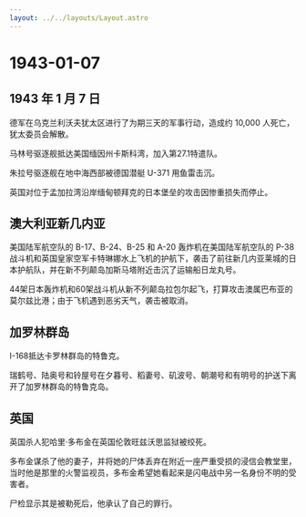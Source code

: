 ```yaml
---
layout: ../../layouts/Layout.astro
---
```


# 1943-01-07

## 1943 年 1 月 7 日

德军在乌克兰利沃夫犹太区进行了为期三天的军事行动，造成约 10,000
人死亡，犹太委员会解散。

马林号驱逐舰抵达美国缅因州卡斯科湾，加入第27.1特遣队。

朱拉号驱逐舰在地中海西部被德国潜艇 U-371 用鱼雷击沉。

英国对位于孟加拉湾沿岸缅甸顿拜克的日本堡垒的攻击因惨重损失而停止。

## 澳大利亚新几内亚

美国陆军航空队的 B-17、B-24、B-25 和 A-20 轰炸机在美国陆军航空队的 P-38
战斗机和英国皇家空军卡特琳娜水上飞机的护航下，袭击了前往新几内亚莱城的日本护航队，并在新不列颠岛加斯马塔附近击沉了运输船日龙丸号。

44架日本轰炸机和60架战斗机从新不列颠岛拉包尔起飞，打算攻击澳属巴布亚的莫尔兹比港；由于飞机遇到恶劣天气，袭击被取消。

## 加罗林群岛

I-168抵达卡罗林群岛的特鲁克。

瑞鹤号、陆奥号和铃屋号在夕暮号、稻妻号、矶波号、朝潮号和有明号的护送下离开了加罗林群岛的特鲁克岛。

## 英国

英国杀人犯哈里·多布金在英国伦敦旺兹沃思监狱被绞死。

多布金谋杀了他的妻子，并将她的尸体丢弃在附近一座严重受损的浸信会教堂里，当时他是那里的火警监视员，多布金希望她看起来是闪电战中另一名身份不明的受害者。

尸检显示其是被勒死后，他承认了自己的罪行。